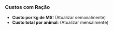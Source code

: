 ### Custos com Ração

- **Custo por kg de MS:** (Atualizar semanalmente)
- **Custo total por animal:** (Atualizar mensalmente)
